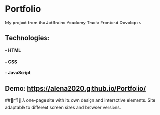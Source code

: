 # Portfolio 
My project from the JetBrains Academy Track: Frontend Developer.

## Technologies:
#### - HTML
#### - CSS 
#### - JavaScript

## Demo: https://alena2020.github.io/Portfolio/

##🧰🗂🌌 A one-page site with its own design and interactive elements. Site adaptable to different screen sizes and browser versions. 
